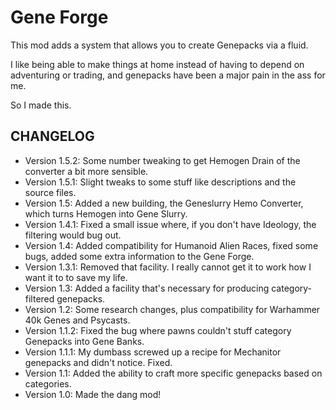 # Gene Forge

This mod adds a system that allows you to create Genepacks via a fluid.

I like being able to make things at home instead of having to depend on adventuring or trading, and genepacks have been a major pain in the ass for me.

So I made this.

## CHANGELOG

- Version 1.5.2: Some number tweaking to get Hemogen Drain of the converter a bit more sensible.
- Version 1.5.1: Slight tweaks to some stuff like descriptions and the source files.
- Version 1.5: Added a new building, the Geneslurry Hemo Converter, which turns Hemogen into Gene Slurry.
- Version 1.4.1: Fixed a small issue where, if you don't have Ideology, the filtering would bug out.
- Version 1.4: Added compatibility for Humanoid Alien Races, fixed some bugs, added some extra information to the Gene Forge.
- Version 1.3.1: Removed that facility. I really cannot get it to work how I want it to to save my life.
- Version 1.3: Added a facility that's necessary for producing category-filtered genepacks.
- Version 1.2: Some research changes, plus compatibility for Warhammer 40k Genes and Psycasts.
- Version 1.1.2: Fixed the bug where pawns couldn't stuff category Genepacks into Gene Banks.
- Version 1.1.1: My dumbass screwed up a recipe for Mechanitor genepacks and didn't notice. Fixed.
- Version 1.1: Added the ability to craft more specific genepacks based on categories.
- Version 1.0: Made the dang mod!